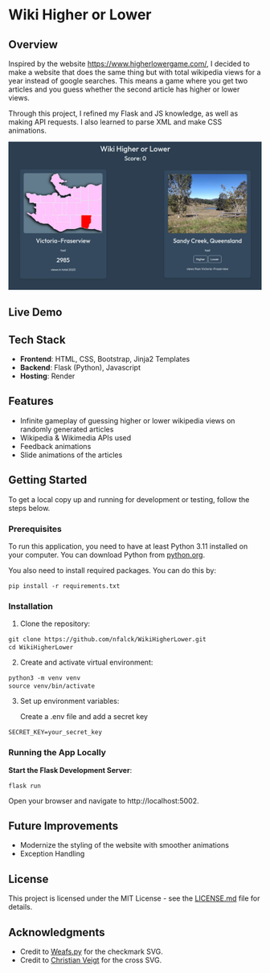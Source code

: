 # Wiki Higher or Lower

## Overview

Inspired by the website https://www.higherlowergame.com/, I decided to make a website that does the same thing but with total wikipedia views for a year instead of google searches. This means a game where you get two articles and you guess whether the second article has higher or lower views.

Through this project, I refined my Flask and JS knowledge, as well as making API requests. I also learned to parse XML and make CSS animations.

<img src="demo.png">

## Live Demo



## Tech Stack

- **Frontend**: HTML, CSS, Bootstrap, Jinja2 Templates
- **Backend**: Flask (Python), Javascript
- **Hosting**: Render

## Features

- Infinite gameplay of guessing higher or lower wikipedia views on randomly generated articles
- Wikipedia & Wikimedia APIs used
- Feedback animations
- Slide animations of the articles

## Getting Started
To get a local copy up and running for development or testing, follow the steps below.

### Prerequisites

To run this application, you need to have at least Python 3.11 installed on your computer. You can download Python from [python.org](https://www.python.org/downloads/).

You also need to install required packages. You can do this by:

```shell
pip install -r requirements.txt
```

### Installation

1. Clone the repository:
```shell
git clone https://github.com/nfalck/WikiHigherLower.git
cd WikiHigherLower
```

2. Create and activate virtual environment:
```shell
python3 -m venv venv
source venv/bin/activate
```

3. Set up environment variables:

    Create a .env file and add a secret key

```
SECRET_KEY=your_secret_key
```

### Running the App Locally
**Start the Flask Development Server**:
```shell
flask run
```
Open your browser and navigate to http://localhost:5002.

## Future Improvements

- Modernize the styling of the website with smoother animations
- Exception Handling

## License

This project is licensed under the MIT License - see the [LICENSE.md](LICENSE.md) file for details.

## Acknowledgments
- Credit to [Weafs.py](https://stackoverflow.com/questions/26558916/draw-a-check-mark-css-animation-from-left-down-to-right-up) for the checkmark SVG.
- Credit to [Christian Veigt](https://www.svgviewer.dev/s/424940/cross) for the cross SVG.